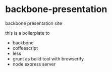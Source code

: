 # backbone-presentation
backbone presentation site

this is a boilerplate to
- backbone
- coffeescript
- less
- grunt as build tool with browserify
- node express server
